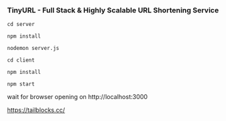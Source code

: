 ### TinyURL - Full Stack & Highly Scalable URL Shortening Service

```
cd server
```
```
npm install
```
```
nodemon server.js
```
```
cd client
```
```
npm install
```
```
npm start
```

wait for browser opening on http://localhost:3000

https://tailblocks.cc/